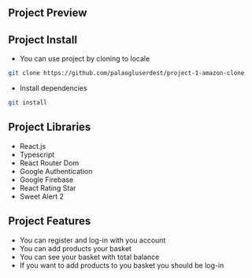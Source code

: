## Project Preview

## Project Install

- You can use project by cloning to locale

```bash
git clone https://github.com/palaogluserdest/project-1-amazon-clone
```

- Install dependencies

```bash
git install
```

## Project Libraries

- React.js
- Typescript
- React Router Dom
- Google Authentication
- Google Firebase
- React Rating Star
- Sweet Alert 2

## Project Features

- You can register and log-in with you account
- You can add products your basket
- You can see your basket with total balance
- If you want to add products to you basket you should be log-in
